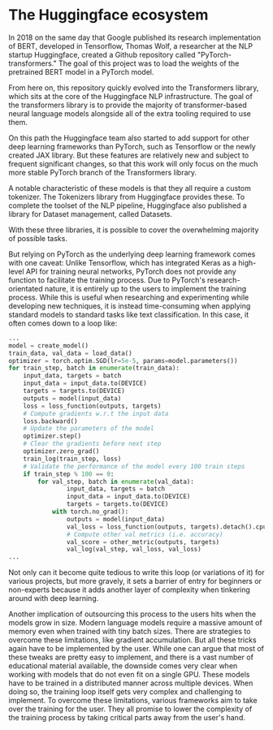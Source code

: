 # The Huggingface ecosystem

In 2018 on the same day that Google published its research implementation of BERT, developed in Tensorflow, Thomas Wolf, a researcher at the NLP startup Huggingface, created a Github repository called "PyTorch-transformers." The goal of this project was to load the weights of the pretrained BERT model in a PyTorch model.


From here on, this repository quickly evolved into the Transformers library, which sits at the core of the Huggingface NLP infrastructure. The goal of the transformers library is to provide the majority of transformer-based neural language models alongside all of the extra tooling required to use them.


On this path the Huggingface team also started to add support for other deep learning frameworks than PyTorch, such as Tensorflow or the newly created JAX library. But these features are relatively new and subject to frequent significant changes, so that this work will only focus on the much more stable PyTorch branch of the Transformers library.


A notable characteristic of these models is that they all require a custom tokenizer. The Tokenizers library from Huggingface provides these.
To complete the toolset of the NLP pipeline, Huggingface also published a library for Dataset management, called Datasets.


With these three libraries, it is possible to cover the overwhelming majority of possible tasks.


But relying on PyTorch as the underlying deep learning framework comes with one caveat: Unlike Tensorflow, which has integrated Keras as a high-level API for training neural networks, PyTorch does not provide any function to facilitate the training process.
Due to PyTorch's research-orientated nature, it is entirely up to the users to implement the training process. While this is useful when researching and experimenting while developing new techniques, it is instead time-consuming when applying standard models to standard tasks like text classification.
In this case, it often comes down to a loop like:

```python
...
model = create_model()
train_data, val_data = load_data()
optimizer = torch.optim.SGD(lr=5e-5, params=model.parameters())
for train_step, batch in enumerate(train_data):
    input_data, targets = batch
    input_data = input_data.to(DEVICE)
    targets = targets.to(DEVICE)
    outputs = model(input_data)
    loss = loss_function(outputs, targets)
    # Compute gradients w.r.t the input data
    loss.backward() 
    # Update the parameters of the model
    optimizer.step() 
    # Clear the gradients before next step
    optimizer.zero_grad() 
    train_log(train_step, loss)
    # Validate the performance of the model every 100 train steps
    if train_step % 100 == 0:
        for val_step, batch in enumerate(val_data):
                input_data, targets = batch
                input_data = input_data.to(DEVICE)
                targets = targets.to(DEVICE)
            with torch.no_grad():
                outputs = model(input_data)
                val_loss = loss_function(outputs, targets).detach().cpu()
                # Compute other val metrics (i.e. accuracy)
                val_score = other_metric(outputs, targets)
                val_log(val_step, val_loss, val_loss)
...
```

Not only can it become quite tedious to write this loop (or variations of it) for various projects, but more gravely, it sets a barrier of entry for beginners or non-experts because it adds another layer of complexity when tinkering around with deep learning.

Another implication of outsourcing this process to the users hits when the models grow in size. Modern language models require a massive amount of memory even when trained with tiny batch sizes. There are strategies to overcome these limitations, like gradient accumulation. But all these tricks again have to be implemented by the user.
While one can argue that most of these tweaks are pretty easy to implement, and there is a vast number of educational material available, the downside comes very clear when working with models that do not even fit on a single GPU. These models have to be trained in a distributed manner across multiple devices. When doing so, the training loop itself gets very complex and challenging to implement.
To overcome these limitations, various frameworks aim to take over the training for the user.
They all promise to lower the complexity of the training process by taking critical parts away from the user's hand.